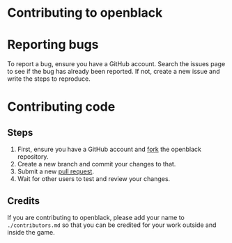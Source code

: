 # Contributing to openblack

# Reporting bugs
To report a bug, ensure you have a GitHub account. Search the issues page to see if the bug has already been reported.
If not, create a new issue and write the steps to reproduce.

# Contributing code
## Steps
1. First, ensure you have a GitHub account and [fork](https://help.github.com/articles/fork-a-repo/) the openblack repository.
2. Create a new branch and commit your changes to that.
3. Submit a new [pull request](https://help.github.com/articles/using-pull-requests/).
4. Wait for other users to test and review your changes.

## Credits
If you are contributing to openblack, please add your name to ```./contributors.md``` so that you can be credited for your work outside and inside the game.
